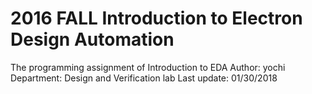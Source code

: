 # 2016 FALL Introduction to Electron Design Automation

The programming assignment of Introduction to EDA
Author: yochi
Department: Design and Verification lab
Last update: 01/30/2018
